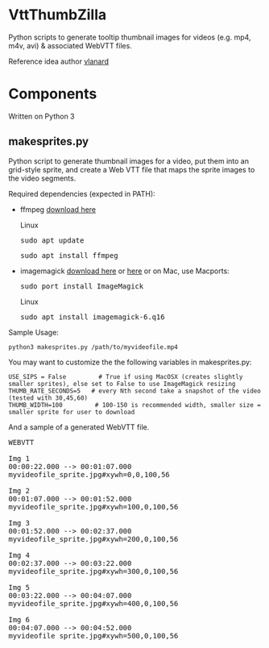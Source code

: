 VttThumbZilla
============
Python scripts to generate tooltip thumbnail images for videos (e.g. mp4, m4v, avi) & associated WebVTT files.

Reference idea author [vlanard](https://github.com/vlanard)

Components
============

Written on Python 3

makesprites.py
--------------
Python script to generate thumbnail images for a video, put them into an grid-style sprite,
and create a Web VTT file that maps the sprite images to the video segments.

Required dependencies (expected in PATH):
* ffmpeg [download here](http://www.ffmpeg.org/download.html)

    Linux<pre>sudo apt update</pre>
    <pre>sudo apt install ffmpeg</pre>
* imagemagick [download here](http://www.imagemagick.org/script/index.php) or [here](http://www.imagemagick.org/script/index.php) or on Mac, use Macports: <pre>sudo port install ImageMagick</pre>
    Linux <pre>sudo apt install imagemagick-6.q16</pre>

Sample Usage:

    python3 makesprites.py /path/to/myvideofile.mp4

You may want to customize the the following variables in makesprites.py:

    USE_SIPS = False         # True if using MacOSX (creates slightly smaller sprites), else set to False to use ImageMagick resizing
    THUMB_RATE_SECONDS=5   # every Nth second take a snapshot of the video (tested with 30,45,60)
    THUMB_WIDTH=100         # 100-150 is recommended width, smaller size = smaller sprite for user to download

    
And a sample of a generated WebVTT file.

<pre>
WEBVTT

Img 1
00:00:22.000 --> 00:01:07.000
myvideofile_sprite.jpg#xywh=0,0,100,56

Img 2
00:01:07.000 --> 00:01:52.000
myvideofile_sprite.jpg#xywh=100,0,100,56

Img 3
00:01:52.000 --> 00:02:37.000
myvideofile_sprite.jpg#xywh=200,0,100,56

Img 4
00:02:37.000 --> 00:03:22.000
myvideofile_sprite.jpg#xywh=300,0,100,56

Img 5
00:03:22.000 --> 00:04:07.000
myvideofile_sprite.jpg#xywh=400,0,100,56

Img 6
00:04:07.000 --> 00:04:52.000
myvideofile_sprite.jpg#xywh=500,0,100,56
</pre>
